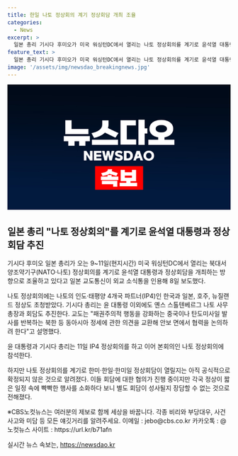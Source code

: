```yaml
---
title: 한일 나토 정상회의 계기 정상회담 개최 조율
categories:
  - News
excerpt: >
  일본 총리 기시다 후미오가 미국 워싱턴DC에서 열리는 나토 정상회의를 계기로 윤석열 대통령과 정상회담을 조율 중이며, 해당 회의에는 한국과 일본, 호주, 뉴질랜드 정상이 초청됐다. 중국의 패권주의적 행동과 북한의 탄도미사일 발사에 대비하여 동아시아 안보문제를 논의할 예정이다. 하지만 한일, 한미, 한미일 정상회담은 아직 공식적으로 확정되지 않았으며, 각국 정상들의 바쁜 스케줄 때문에 추가 회담이 성사될지는 미지수로 알려졌다.
feature_text: >
  일본 총리 기시다 후미오가 미국 워싱턴DC에서 열리는 나토 정상회의를 계기로 윤석열 대통령과 정상회담을 조율 중이며, 해당 회의에는 한국과 일본, 호주, 뉴질랜드 정상이 초청됐다. 중국의 패권주의적 행동과 북한의 탄도미사일 발사에 대비하여 동아시아 안보문제를 논의할 예정이다. 하지만 한일, 한미, 한미일 정상회담은 아직 공식적으로 확정되지 않았으며, 각국 정상들의 바쁜 스케줄 때문에 추가 회담이 성사될지는 미지수로 알려졌다.
image: '/assets/img/newsdao_breakingnews.jpg'
---
```


<p><img src="/assets/img/newsdao_breakingnews.jpg" alt="flaretime 속보" /></p>

<h2 data-ke-size="size26">일본 총리 "나토 정상회의"를 계기로 윤석열 대통령과 정상회담 추진</h2>

<p>기시다 후미오 일본 총리가 오는 9~11일(현지시간) 미국 워싱턴DC에서 열리는 북대서양조약기구(NATO·나토) 정상회의를 계기로 윤석열 대통령과 정상회담을 개최하는 방향으로 조율하고 있다고 일본 교도통신이 외교 소식통을 인용해 8일 보도했다.</p>

<p data-ke-size="size16">나토 정상회의에는 나토의 인도·태평양 4개국 파트너(IP4)인 한국과 일본, 호주, 뉴질랜드 정상도 초청받았다. 기시다 총리는 윤 대통령 이외에도 옌스 스톨텐베르그 나토 사무총장과 회담도 추진한다. 교도는 "패권주의적 행동을 강화하는 중국이나 탄도미사일 발사를 반복하는 북한 등 동아시아 정세에 관한 의견을 교환해 안보 면에서 협력을 논의하려 한다"고 설명했다. </p>

<p>윤 대통령과 기시다 총리는 11일 IP4 정상회의를 하고 이어 본회의인 나토 정상회의에 참석한다. </p>

<p data-ke-size="size16">하지만 나토 정상회의를 계기로 한미·한일·한미일 정상회담이 열릴지는 아직 공식적으로 확정되지 않은 것으로 알려졌다. 이들 회담에 대한 협의가 진행 중이지만 각국 정상이 짧은 일정 속에 빡빡한 행사를 소화하다 보니 별도 회담이 성사될지 장담할 수 없는 것으로 전해졌다.</p>

<p>※CBS노컷뉴스는 여러분의 제보로 함께 세상을 바꿉니다. 각종 비리와 부당대우, 사건사고와 미담 등 모든 얘깃거리를 알려주세요. 이메일 : jebo@cbs.co.kr 카카오톡 : @노컷뉴스 사이트 : https://url.kr/b71afn</p>
실시간 뉴스 속보는, <a href="https://newsdao.kr" rel="dofollow">https://newsdao.kr</a>


